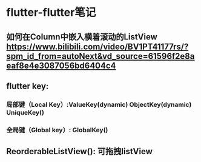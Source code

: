 # flutter-flutter笔记

## 如何在Column中嵌入横着滚动的ListView  https://www.bilibili.com/video/BV1PT41177rs/?spm_id_from=autoNext&vd_source=61596f2e8aeaf8e4e3087056bd6404c4

## flutter key: 
 ### 局部键（Local Key）:ValueKey(dynamic) ObjectKey(dynamic) UniqueKey()    
 ### 全局键（Global key）: GlobalKey()
 
 ## ReorderableListView(): 可拖拽listView
